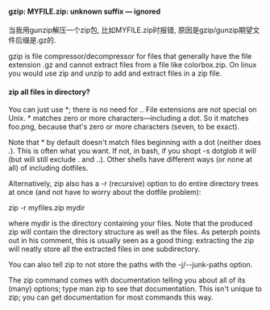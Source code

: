 #### gzip: MYFILE.zip: unknown suffix — ignored

当我用gunzip解压一个zip包, 比如MYFILE.zip时报错,
原因是gzip/gunzip期望文件后缀是.gz的.

gzip is file compressor/decompressor for files that generally have the file
extension .gz and cannot extract files from a file like colorbox.zip. On linux
you would use zip and unzip to add and extract files in a zip file. 

#### zip all files in directory?

You can just use *; there is no need for *.*. File extensions are not special
on Unix. * matches zero or more characters—including a dot. So it matches
foo.png, because that's zero or more characters (seven, to be exact).

Note that * by default doesn't match files beginning with a dot (neither does
*.*). This is often what you want. If not, in bash, if you shopt -s dotglob it
will (but will still exclude . and ..). Other shells have different ways (or
none at all) of including dotfiles.

Alternatively, zip also has a -r (recursive) option to do entire directory
trees at once (and not have to worry about the dotfile problem):

zip -r myfiles.zip mydir

where mydir is the directory containing your files. Note that the produced zip
will contain the directory structure as well as the files. As peterph points
out in his comment, this is usually seen as a good thing: extracting the zip
will neatly store all the extracted files in one subdirectory.

You can also tell zip to not store the paths with the -j/--junk-paths option.

The zip command comes with documentation telling you about all of its (many)
options; type man zip to see that documentation. This isn't unique to zip; you
can get documentation for most commands this way.

